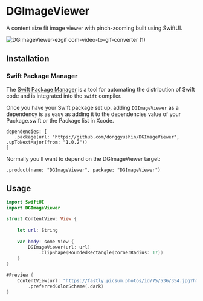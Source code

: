 # DGImageViewer

A content size fit image viewer with pinch-zooming built using SwiftUI.

![DGImageViewer-ezgif com-video-to-gif-converter (1)](https://github.com/user-attachments/assets/1b19df6b-e817-48a1-8aa9-bedc1cee4ea2)

## Installation

### Swift Package Manager

The [Swift Package Manager](https://www.swift.org/documentation/package-manager/) is a tool for automating the distribution of Swift code and is integrated into the `swift` compiler.

Once you have your Swift package set up, adding `DGImageViewer` as a dependency is as easy as adding it to the dependencies value of your Package.swift or the Package list in Xcode.

```
dependencies: [
   .package(url: "https://github.com/donggyushin/DGImageViewer", .upToNextMajor(from: "1.0.2"))
]
```

Normally you'll want to depend on the DGImageViewer target:

```
.product(name: "DGImageViewer", package: "DGImageViewer")
```

## Usage
```swift
import SwiftUI
import DGImageViewer

struct ContentView: View {
    
    let url: String
    
    var body: some View {
        DGImageViewer(url: url)
            .clipShape(RoundedRectangle(cornerRadius: 17))
    }
}

#Preview {
    ContentView(url: "https://fastly.picsum.photos/id/75/536/354.jpg?hmac=ID27DCTIXwj8cf3T86tXQxX0KRZd6i-4zKwvd1t6GoA")
        .preferredColorScheme(.dark)
}
```
